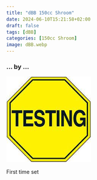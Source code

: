 ```yaml
---
title: "dBB 150cc Shroom"
date: 2024-06-10T15:21:58+02:00
draft: false
tags: [dBB]
categories: [150cc Shroom]
image: dBB.webp
---
```

### ... by ...
![Nothing there](testing.jpg)

First time set